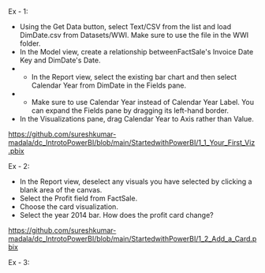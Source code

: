 
Ex - 1:

* Using the Get Data button, select Text/CSV from the list and load DimDate.csv from Datasets/WWI. Make sure to use the file in the WWI folder.
* In the Model view, create a relationship betweenFactSale's Invoice Date Key and DimDate's Date.
* * In the Report view, select the existing bar chart and then select Calendar Year from DimDate in the Fields pane.
* * Make sure to use Calendar Year instead of Calendar Year Label. You can expand the Fields pane by dragging its left-hand border.
* In the Visualizations pane, drag Calendar Year to Axis rather than Value.

https://github.com/sureshkumar-madala/dc_IntrotoPowerBI/blob/main/StartedwithPowerBI/1_1_Your_First_Viz.pbix

Ex - 2:

* In the Report view, deselect any visuals you have selected by clicking a blank area of the canvas.
* Select the Profit field from FactSale.
* Choose the card visualization.
* Select the year 2014 bar. How does the profit card change?

https://github.com/sureshkumar-madala/dc_IntrotoPowerBI/blob/main/StartedwithPowerBI/1_2_Add_a_Card.pbix

Ex - 3:


